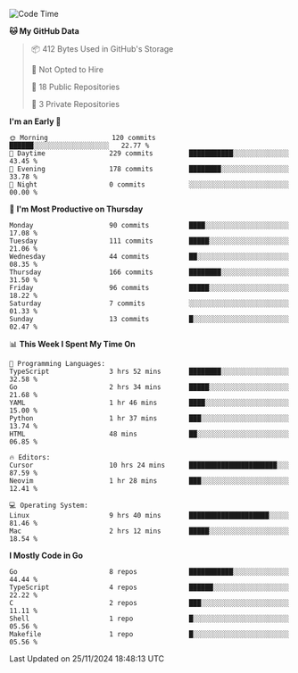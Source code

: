 <!--START_SECTION:waka-->
![Code Time](http://img.shields.io/badge/Code%20Time-968%20hrs%2050%20mins-blue)

**🐱 My GitHub Data** 

> 📦 412 Bytes Used in GitHub's Storage 
 > 
> 🚫 Not Opted to Hire
 > 
> 📜 18 Public Repositories 
 > 
> 🔑 3 Private Repositories 
 > 
**I'm an Early 🐤** 

```text
🌞 Morning                120 commits         ██████░░░░░░░░░░░░░░░░░░░   22.77 % 
🌆 Daytime                229 commits         ███████████░░░░░░░░░░░░░░   43.45 % 
🌃 Evening                178 commits         ████████░░░░░░░░░░░░░░░░░   33.78 % 
🌙 Night                  0 commits           ░░░░░░░░░░░░░░░░░░░░░░░░░   00.00 % 
```
📅 **I'm Most Productive on Thursday** 

```text
Monday                   90 commits          ████░░░░░░░░░░░░░░░░░░░░░   17.08 % 
Tuesday                  111 commits         █████░░░░░░░░░░░░░░░░░░░░   21.06 % 
Wednesday                44 commits          ██░░░░░░░░░░░░░░░░░░░░░░░   08.35 % 
Thursday                 166 commits         ████████░░░░░░░░░░░░░░░░░   31.50 % 
Friday                   96 commits          █████░░░░░░░░░░░░░░░░░░░░   18.22 % 
Saturday                 7 commits           ░░░░░░░░░░░░░░░░░░░░░░░░░   01.33 % 
Sunday                   13 commits          █░░░░░░░░░░░░░░░░░░░░░░░░   02.47 % 
```


📊 **This Week I Spent My Time On** 

```text
💬 Programming Languages: 
TypeScript               3 hrs 52 mins       ████████░░░░░░░░░░░░░░░░░   32.58 % 
Go                       2 hrs 34 mins       █████░░░░░░░░░░░░░░░░░░░░   21.68 % 
YAML                     1 hr 46 mins        ████░░░░░░░░░░░░░░░░░░░░░   15.00 % 
Python                   1 hr 37 mins        ███░░░░░░░░░░░░░░░░░░░░░░   13.74 % 
HTML                     48 mins             ██░░░░░░░░░░░░░░░░░░░░░░░   06.85 % 

🔥 Editors: 
Cursor                   10 hrs 24 mins      ██████████████████████░░░   87.59 % 
Neovim                   1 hr 28 mins        ███░░░░░░░░░░░░░░░░░░░░░░   12.41 % 

💻 Operating System: 
Linux                    9 hrs 40 mins       ████████████████████░░░░░   81.46 % 
Mac                      2 hrs 12 mins       █████░░░░░░░░░░░░░░░░░░░░   18.54 % 
```

**I Mostly Code in Go** 

```text
Go                       8 repos             ███████████░░░░░░░░░░░░░░   44.44 % 
TypeScript               4 repos             ██████░░░░░░░░░░░░░░░░░░░   22.22 % 
C                        2 repos             ███░░░░░░░░░░░░░░░░░░░░░░   11.11 % 
Shell                    1 repo              █░░░░░░░░░░░░░░░░░░░░░░░░   05.56 % 
Makefile                 1 repo              █░░░░░░░░░░░░░░░░░░░░░░░░   05.56 % 
```




 Last Updated on 25/11/2024 18:48:13 UTC
<!--END_SECTION:waka-->
